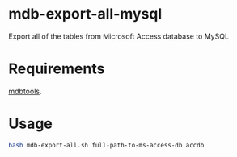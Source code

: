 # mdb-export-all-mysql
Export all of the tables from Microsoft Access database to MySQL

# Requirements

[mdbtools](https://github.com/mdbtools/mdbtools).

# Usage

```bash
bash mdb-export-all.sh full-path-to-ms-access-db.accdb
```
